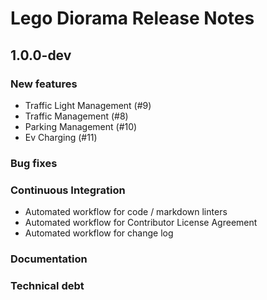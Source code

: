 # Lego Diorama Release Notes

## 1.0.0-dev

### New features

- Traffic Light Management (#9)
- Traffic Management (#8)
- Parking Management (#10)
- Ev Charging (#11)

### Bug fixes

### Continuous Integration

- Automated workflow for code / markdown linters
- Automated workflow for Contributor License Agreement
- Automated workflow for change log

### Documentation

### Technical debt
